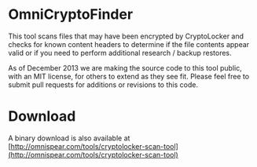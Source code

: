 OmniCryptoFinder
================

This tool scans files that may have been encrypted by CryptoLocker and checks for known content headers to determine if the file contents appear valid or if you need to perform additional research / backup restores.

As of December 2013 we are making the source code to this tool public, with an MIT license, for others to extend as they see fit. Please feel free to submit pull requests for additions or revisions to this code.


Download
========
A binary download is also available at [http://omnispear.com/tools/cryptolocker-scan-tool](http://omnispear.com/tools/cryptolocker-scan-tool)